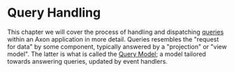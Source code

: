 # Query Handling

This chapter we will cover the process of handling and dispatching
 [queries](../../configuring-infrastructure-components/messaging-concepts/messaging-concepts.md#queries) within an
 Axon application in more detail.
Queries resembles the "request for data" by some component, typically answered by a "projection" or "view model".
The latter is what is called the
 [Query Model](../../introduction/architecture-overview/ddd-cqrs-concepts.md#view-models-or-projections); 
 a model tailored towards answering queries, updated by event handlers.
